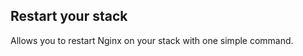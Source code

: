 <!-- post: -->


## Restart your stack

Allows you to restart Nginx on your stack with one simple command.

